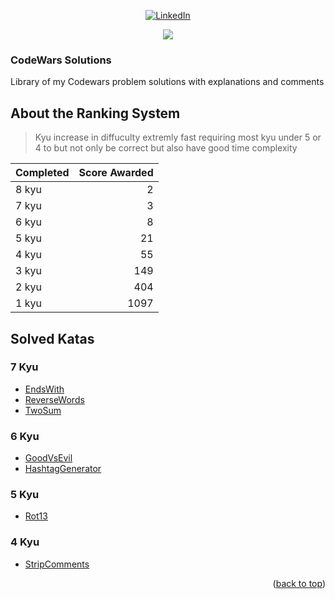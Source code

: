 <div id="top" align="center">

[![LinkedIn][linkedin-shield]][linkedin-url]

<img src="https://www.codewars.com/users/JonCGroberg/badges/small">

</div>

  <div align="">
    <h3 align="">CodeWars Solutions</h3>
    <p align="">
    Library of my Codewars problem solutions with explanations and comments
    </p>
  </div>
  
</div>

## About the Ranking System

> Kyu increase in diffuculty extremly fast requiring most kyu under 5 or 4 to but not only be correct but also have good time complexity

| Completed | Score Awarded |
| :-------- | ------------: |
| 8 kyu     |             2 |
| 7 kyu     |             3 |
| 6 kyu     |             8 |
| 5 kyu     |            21 |
| 4 kyu     |            55 |
| 3 kyu     |           149 |
| 2 kyu     |           404 |
| 1 kyu     |          1097 |

## Solved Katas

### 7 Kyu

- [EndsWith](./Projects/EndsWith)
- [ReverseWords](./Projects/ReverseWords)
- [TwoSum](./Projects/TwoSum)

### 6 Kyu

- [GoodVsEvil](./Projects/GoodVsEvil)
- [HashtagGenerator](./Projects/HashtagGenerator)

### 5 Kyu

- [Rot13](./Projects/Rot13)

### 4 Kyu

- [StripComments](./Projects/StripComments)

<p align="right">(<a href="#top">back to top</a>)</p>

[linkedin-shield]: https://img.shields.io/badge/-LinkedIn-black.svg?style=for-the-badge&logo=linkedin&colorB=555
[linkedin-url]: https://linkedin.com/in/joncgroberg
